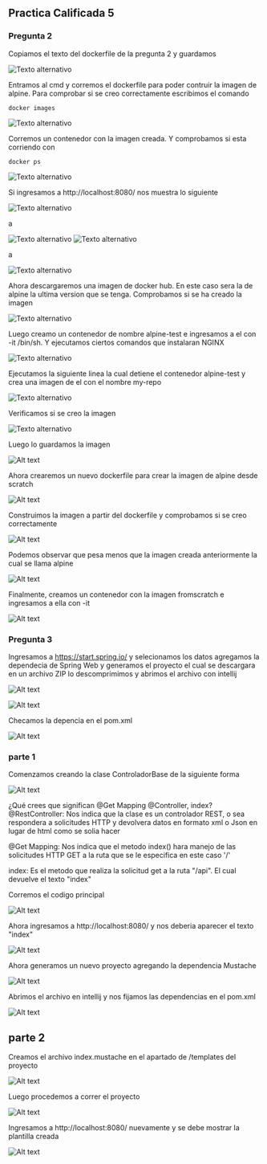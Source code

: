 ## Practica Calificada 5

### Pregunta 2
Copiamos el texto del dockerfile de la pregunta 2 y guardamos

![Texto alternativo](imagenes/p2/2.png)

Entramos al cmd y corremos el dockerfile para poder contruir la imagen de alpine. Para comprobar si se creo correctamente escribimos el comando
```(powersheell)
docker images
```

![Texto alternativo](imagenes/p2/1.png)

Corremos un contenedor con la imagen creada. Y comprobamos si esta corriendo con 
```(powersheell)
docker ps
```

![Texto alternativo](imagenes/p2/3.png)

Si ingresamos a http://localhost:8080/ nos muestra lo siguiente

![Texto alternativo](imagenes/p2/4.png)

a

![Texto alternativo](imagenes/p2/5.png)
![Texto alternativo](imagenes/p2/6.png)

a

![Texto alternativo](imagenes/p2/7.png)

Ahora descargaremos una imagen de docker hub. En este caso sera la de alpine la ultima version que se tenga. Comprobamos si se ha creado la imagen

![Texto alternativo](imagenes/p2/8.png)

Luego creamo un contenedor de nombre alpine-test e ingresamos a el con -it /bin/sh. Y ejecutamos ciertos comandos que instalaran NGINX

![Texto alternativo](imagenes/p2/9.png)

Ejecutamos la siguiente linea la cual detiene el contenedor alpine-test y crea una imagen de el con el nombre my-repo

![Texto alternativo](imagenes/p2/10.png)

Verificamos si se creo la imagen

![Texto alternativo](imagenes/p2/11.png)

Luego lo guardamos la imagen 

![Alt text](imagenes/p2/12.png)

Ahora crearemos un nuevo dockerfile para crear la imagen de alpine desde scratch

![Alt text](imagenes/p2/13.png)

Construimos la imagen a partir del dockerfile y comprobamos si se creo correctamente

![Alt text](imagenes/p2/14.png)

Podemos observar que pesa menos que la imagen creada anteriormente la cual se llama alpine

![Alt text](imagenes/p2/15.png)

Finalmente, creamos un contenedor con la imagen fromscratch e ingresamos a ella con -it 

![Alt text](imagenes/p2/16.png)


### Pregunta 3

Ingresamos a https://start.spring.io/ y selecionamos los datos agregamos la dependecia de Spring Web y generamos el proyecto el cual se descargara en un archivo ZIP lo descomprimimos y abrimos el archivo con intellij 

![Alt text](imagenes/p3/1.png)

![Alt text](imagenes/p3/2.png)

Checamos la depencia en el pom.xml

![Alt text](imagenes/p3/3.png)

### parte 1

Comenzamos creando la clase ControladorBase de la siguiente forma

![Alt text](imagenes/p3/4.png)


¿Qué crees que significan @Get Mapping @Controller, index?
@RestController: Nos indica que la clase es un controlador REST, o sea respondera a solicitudes HTTP y devolvera datos en formato xml o Json en lugar de html como se solia hacer  

@Get Mapping: Nos indica que el metodo index() hara manejo de las solicitudes HTTP GET a la ruta que se le especifica en este caso '/'
 
 index: Es el metodo que realiza la solicitud get a la ruta "/api". El cual devuelve el texto "index"
 

Corremos el codigo principal 

![Alt text](imagenes/p3/5.png)

Ahora ingresamos a http://localhost:8080/ y nos deberia aparecer el texto "index"

![Alt text](imagenes/p3/6.png)

Ahora generamos un nuevo proyecto agregando la dependencia Mustache

![Alt text](imagenes/p3/7.png)

Abrimos el archivo en intellij y nos fijamos las dependencias en el pom.xml

![Alt text](imagenes/p3/8.png)

## parte 2

Creamos el archivo index.mustache en el apartado de /templates del proyecto

![Alt text](imagenes/p3/9.png)

Luego procedemos a correr el proyecto 

![Alt text](imagenes/p3/10.png)

Ingresamos a http://localhost:8080/ nuevamente y se debe mostrar la plantilla creada

![Alt text](imagenes/p3/11.png)





